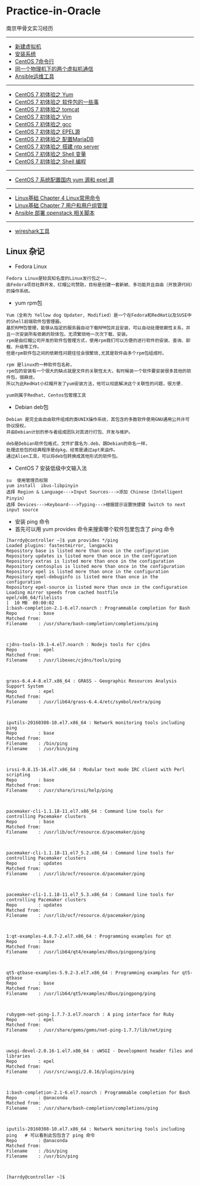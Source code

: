 # Practice-in-Oracle
南京甲骨文实习经历

***
* [新建虚拟机](https://github.com/Harrdy2018/Practice-in-Oracle/blob/master/VM%E6%96%B0%E5%BB%BA%E8%99%9A%E6%8B%9F%E6%9C%BA.md)
* [安装系统](https://github.com/Harrdy2018/Practice-in-Oracle/blob/master/%E5%AE%89%E8%A3%85CentOS%207.md)
* [CentOS 7命令行](https://github.com/Harrdy2018/Practice-in-Oracle/blob/master/Linux%E5%91%BD%E4%BB%A4.md)
* [同一个物理机下的两个虚拟机通信](https://github.com/Harrdy2018/Practice-in-Oracle/blob/master/%E5%AE%9E%E7%8E%B0%E9%80%9A%E4%BF%A1.md)
* [Ansible运维工具](https://github.com/Harrdy2018/Practice-in-Oracle/blob/master/Ansible%20Tool.md)
***
* [CentOS 7 初体验之 Yum](https://github.com/Harrdy2018/Practice-in-Oracle/blob/master/yum%20tool.md)
* [CentOS 7 初体验之 软件包的一些事](./%E8%BD%AF%E4%BB%B6%E5%8C%85%E7%9A%84%E4%B8%80%E4%BA%9B%E4%BA%8B.md)
* [CentOS 7 初体验之 tomcat](https://github.com/Harrdy2018/Practice-in-Oracle/blob/master/tomcat.md)
* [CentOS 7 初体验之 Vim](https://github.com/Harrdy2018/Practice-in-Oracle/blob/master/Vim%20Tool.md)
* [CentOS 7 初体验之 gcc](https://github.com/Harrdy2018/Practice-in-Oracle/blob/master/gcc.md)
* [CentOS 7 初体验之 EPEL源](https://github.com/Harrdy2018/Practice-in-Oracle/blob/master/EPEL%E6%BA%90.md)
* [CentOS 7 初体验之 配置MariaDB](https://github.com/Harrdy2018/Practice-in-Oracle/blob/master/%E9%85%8D%E7%BD%AE%20MariaDB.md)
* [CentOS 7 初体验之 搭建 ntp server](./%E6%90%AD%E5%BB%BA%20ntp%20server.md)
* [CentOS 7 初体验之 Shell 变量](https://github.com/Harrdy2018/Practice-in-Oracle/blob/master/Shell%20%E5%8F%98%E9%87%8F.md)
* [CentOS 7 初体验之 Shell 编程](https://github.com/Harrdy2018/Practice-in-Oracle/blob/master/Shell%E7%BC%96%E7%A8%8B.md)
***
* [CentOS 7 系统配置国内 yum 源和 epel 源](./%E9%85%8D%E7%BD%AEyum%E6%BA%90%E5%92%8Cepel%E6%BA%90.md)
***
* [Linux基础 Chapter 4 Linux常用命令](./Chapter%204.md)
* [Linux基础 Chapter 7 用户和用户组管理](./Chapter%207.md)
* [Ansible 部署 openstack 相关脚本](./ansible-openstack)
***
* [wireshark工具]()
## Linux 杂记
* Fedora Linux
```
Fedora Linux是较具知名度的Linux发行包之一，
由Fedora项目社群开发、红帽公司赞助，目标是创建一套新颖、多功能并且自由（开放源代码）的操作系统。
```
* yum rpm包 
```
Yum（全称为 Yellow dog Updater, Modified）是一个在Fedora和RedHat以及SUSE中的Shell前端软件包管理器。
基於RPM包管理，能够从指定的服务器自动下载RPM包并且安装，可以自动处理依赖性关系，并且一次安装所有依赖的软体包，无须繁琐地一次次下载、安装。
rpm是由红帽公司开发的软件包管理方式，使用rpm我们可以方便的进行软件的安装、查询、卸载、升级等工作。
但是rpm软件包之间的依赖性问题往往会很繁琐,尤其是软件由多个rpm包组成时。

rpm 是linux的一种软件包名称，
rpm包的安装有一个很大的缺点就是文件的关联性太大，有时候装一个软件要安装很多其他的软件包，很麻烦，
所以为此RedHat小红帽开发了yum安装方法，他可以彻底解决这个关联性的问题，很方便.

yum则属于Redhat、Centos包管理工具
```
* Debian deb包
```
Debian 是完全由自由软件组成的类UNIX操作系统，其包含的多数软件使用GNU通用公共许可协议授权，
并由Debian计划的参与者组成团队对其进行打包、开发与维护。

deb是Debian软件包格式，文件扩展名为.deb，跟Debian的命名一样，
处理这些包的经典程序是dpkg，经常是通过apt来运作。
通过Alien工具，可以将deb包转换成其他形式的软件包。
```
* CentOS 7 安装低级中文输入法
```
su  使用管理员权限
yum install  ibus-libpinyin
选择 Region & Language--->Input Sources--->添加 Chinese（Intelligent Pinyin）
选择 Devices--->Keyboard--->Typing--->根据提示设置快捷键 Switch to next input source
```
* 安装 ping 命令
* 首先可以用 yum provides 命令来搜索哪个软件包里包含了 ping 命令
```
[harrdy@controller ~]$ yum provides */ping
Loaded plugins: fastestmirror, langpacks
Repository base is listed more than once in the configuration
Repository updates is listed more than once in the configuration
Repository extras is listed more than once in the configuration
Repository centosplus is listed more than once in the configuration
Repository epel is listed more than once in the configuration
Repository epel-debuginfo is listed more than once in the configuration
Repository epel-source is listed more than once in the configuration
Loading mirror speeds from cached hostfile
epel/x86_64/filelists                                                                                                |  10 MB  00:00:02     
1:bash-completion-2.1-6.el7.noarch : Programmable completion for Bash
Repo        : base
Matched from:
Filename    : /usr/share/bash-completion/completions/ping



cjdns-tools-19.1-4.el7.noarch : Nodejs tools for cjdns
Repo        : epel
Matched from:
Filename    : /usr/libexec/cjdns/tools/ping



grass-6.4.4-8.el7.x86_64 : GRASS - Geographic Resources Analysis Support System
Repo        : epel
Matched from:
Filename    : /usr/lib64/grass-6.4.4/etc/symbol/extra/ping



iputils-20160308-10.el7.x86_64 : Network monitoring tools including ping
Repo        : base
Matched from:
Filename    : /bin/ping
Filename    : /usr/bin/ping



irssi-0.8.15-16.el7.x86_64 : Modular text mode IRC client with Perl scripting
Repo        : base
Matched from:
Filename    : /usr/share/irssi/help/ping



pacemaker-cli-1.1.18-11.el7.x86_64 : Command line tools for controlling Pacemaker clusters
Repo        : base
Matched from:
Filename    : /usr/lib/ocf/resource.d/pacemaker/ping



pacemaker-cli-1.1.18-11.el7_5.2.x86_64 : Command line tools for controlling Pacemaker clusters
Repo        : updates
Matched from:
Filename    : /usr/lib/ocf/resource.d/pacemaker/ping



pacemaker-cli-1.1.18-11.el7_5.3.x86_64 : Command line tools for controlling Pacemaker clusters
Repo        : updates
Matched from:
Filename    : /usr/lib/ocf/resource.d/pacemaker/ping



1:qt-examples-4.8.7-2.el7.x86_64 : Programming examples for qt
Repo        : base
Matched from:
Filename    : /usr/lib64/qt4/examples/dbus/pingpong/ping



qt5-qtbase-examples-5.9.2-3.el7.x86_64 : Programming examples for qt5-qtbase
Repo        : base
Matched from:
Filename    : /usr/lib64/qt5/examples/dbus/pingpong/ping



rubygem-net-ping-1.7.7-3.el7.noarch : A ping interface for Ruby
Repo        : epel
Matched from:
Filename    : /usr/share/gems/gems/net-ping-1.7.7/lib/net/ping



uwsgi-devel-2.0.16-1.el7.x86_64 : uWSGI - Development header files and libraries
Repo        : epel
Matched from:
Filename    : /usr/src/uwsgi/2.0.16/plugins/ping



1:bash-completion-2.1-6.el7.noarch : Programmable completion for Bash
Repo        : @anaconda
Matched from:
Filename    : /usr/share/bash-completion/completions/ping



iputils-20160308-10.el7.x86_64 : Network monitoring tools including ping   # 可以看到此包包含了 ping 命令
Repo        : @anaconda
Matched from:
Filename    : /bin/ping
Filename    : /usr/bin/ping



[harrdy@controller ~]$ 
```
